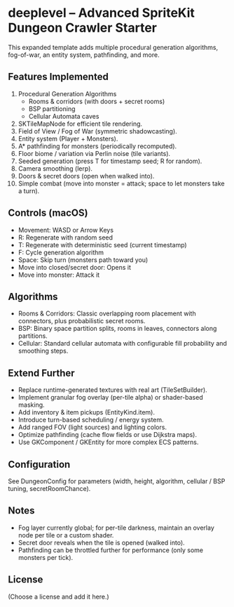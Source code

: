 # deeplevel – Advanced SpriteKit Dungeon Crawler Starter

This expanded template adds multiple procedural generation algorithms, fog-of-war, an entity system, pathfinding, and more.

## Features Implemented
1. Procedural Generation Algorithms
   - Rooms & corridors (with doors + secret rooms)
   - BSP partitioning
   - Cellular Automata caves
2. SKTileMapNode for efficient tile rendering.
3. Field of View / Fog of War (symmetric shadowcasting).
4. Entity system (Player + Monsters).
5. A* pathfinding for monsters (periodically recomputed).
6. Floor biome / variation via Perlin noise (tile variants).
7. Seeded generation (press T for timestamp seed; R for random).
8. Camera smoothing (lerp).
9. Doors & secret doors (open when walked into).
10. Simple combat (move into monster = attack; space to let monsters take a turn).

## Controls (macOS)
- Movement: WASD or Arrow Keys
- R: Regenerate with random seed
- T: Regenerate with deterministic seed (current timestamp)
- F: Cycle generation algorithm
- Space: Skip turn (monsters path toward you)
- Move into closed/secret door: Opens it
- Move into monster: Attack it

## Algorithms
- Rooms & Corridors: Classic overlapping room placement with connectors, plus probabilistic secret rooms.
- BSP: Binary space partition splits, rooms in leaves, connectors along partitions.
- Cellular: Standard cellular automata with configurable fill probability and smoothing steps.

## Extend Further
- Replace runtime-generated textures with real art (TileSetBuilder).
- Implement granular fog overlay (per-tile alpha) or shader-based masking.
- Add inventory & item pickups (EntityKind.item).
- Introduce turn-based scheduling / energy system.
- Add ranged FOV (light sources) and lighting colors.
- Optimize pathfinding (cache flow fields or use Dijkstra maps).
- Use GKComponent / GKEntity for more complex ECS patterns.

## Configuration
See DungeonConfig for parameters (width, height, algorithm, cellular / BSP tuning, secretRoomChance).

## Notes
- Fog layer currently global; for per-tile darkness, maintain an overlay node per tile or a custom shader.
- Secret door reveals when the tile is opened (walked into).
- Pathfinding can be throttled further for performance (only some monsters per tick).

## License
(Choose a license and add it here.)